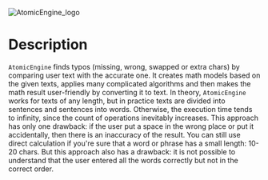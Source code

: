 
![AtomicEngine_logo](https://github.com/gosha-titov/AtomicEngine/assets/108375163/b0e28de9-5627-4b42-9d03-51f6b08ae5ee)


# Description

`AtomicEngine` finds typos (missing, wrong, swapped or extra chars) by comparing user text with the accurate one.
It creates math models based on the given texts, applies many complicated algorithms and then makes the math result user-friendly by converting it to text. 
In theory, `AtomicEngine` works for texts of any length, but in practice texts are divided into sentences and sentences into words.
Otherwise, the execution time tends to infinity, since the count of operations inevitably increases.
This approach has only one drawback: if the user put a space in the wrong place or put it accidentally, then there is an inaccuracy of the result.
You can still use direct calculation if you're sure that a word or phrase has a small length: 10-20 chars.
But this approach also has a drawback: it is not possible to understand that the user entered all the words correctly but not in the correct order.
